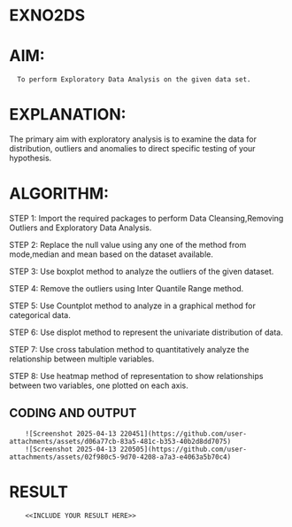 # EXNO2DS
# AIM:
      To perform Exploratory Data Analysis on the given data set.
      
# EXPLANATION:
  The primary aim with exploratory analysis is to examine the data for distribution, outliers and anomalies to direct specific testing of your hypothesis.
  
# ALGORITHM:
STEP 1: Import the required packages to perform Data Cleansing,Removing Outliers and Exploratory Data Analysis.

STEP 2: Replace the null value using any one of the method from mode,median and mean based on the dataset available.

STEP 3: Use boxplot method to analyze the outliers of the given dataset.

STEP 4: Remove the outliers using Inter Quantile Range method.

STEP 5: Use Countplot method to analyze in a graphical method for categorical data.

STEP 6: Use displot method to represent the univariate distribution of data.

STEP 7: Use cross tabulation method to quantitatively analyze the relationship between multiple variables.

STEP 8: Use heatmap method of representation to show relationships between two variables, one plotted on each axis.

## CODING AND OUTPUT
        ![Screenshot 2025-04-13 220451](https://github.com/user-attachments/assets/d06a77cb-83a5-481c-b353-40b2d8dd7075)
        ![Screenshot 2025-04-13 220505](https://github.com/user-attachments/assets/02f980c5-9d70-4208-a7a3-e4063a5b70c4)



# RESULT
        <<INCLUDE YOUR RESULT HERE>>
